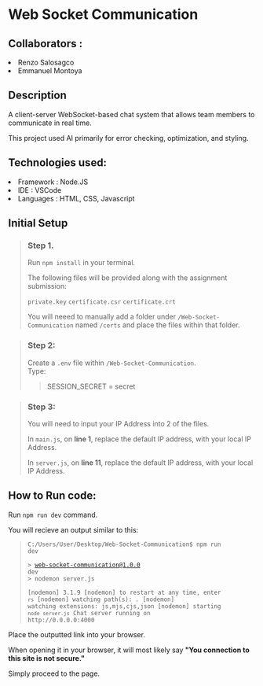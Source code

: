 # Web Socket Communication

## __Collaborators :__

<li>Renzo Salosagco</li>

<li>Emmanuel Montoya</li>

## Description

A client-server WebSocket-based chat system that allows team members to communicate in real time.

This project used AI primarily for error checking, optimization, and styling.

## Technologies used:
<li>Framework : Node.JS</li>
<li>IDE : VSCode</li>
<li>Languages : HTML, CSS, Javascript</li>

## Initial Setup

> ### **Step 1.**
> 
> Run <code>npm install</code> in your terminal.
> 
> The following files will be provided along with the assignment submission:
> 
> <code>private.key</code>
> <code>certificate.csr</code>
> <code>certificate.crt</code>
> 
> You will neeed to manually add a folder under <code>/Web-Socket-Communication</code> named <code>/certs</code> and place the files within that folder.

> ### **Step 2:**
> 
> Create a <code>.env</code> file within <code>/Web-Socket-Communication</code>.<br>
> Type:
> 
>> SESSION_SECRET = secret

> ### Step 3:
> 
> You will need to input your IP Address into 2 of the files.
> 
> In <code>main.js</code>, on __**line 1**__, replace the default IP address, with your local IP Address.
> 
> In <code>server.js</code>, on __**line 11**__, replace the default IP address, with your local IP Address.

## How to Run code:

Run <code>npm run dev</code> command.

You will recieve an output similar to this:

> <code>C:/Users/User/Desktop/Web-Socket-Communication$ npm run dev</code>
>
> <code>> web-socket-communication@1.0.0 dev</code><br>
> <code>> nodemon server.js</code>
>
> <code>[nodemon] 3.1.9
> [nodemon] to restart at any time, enter `rs`
> [nodemon] watching path(s): *.*
> [nodemon] watching extensions: js,mjs,cjs,json
> [nodemon] starting `node server.js`
> Chat server running on ht<span>tp://</span>0.0.0.0:4000</code>

Place the outputted link into your browser.

When opening it in your browser, it will most likely say **"You connection to this site is not secure."**

Simply proceed to the page. 


